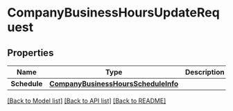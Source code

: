# CompanyBusinessHoursUpdateRequest

## Properties

Name | Type | Description | Notes
------------ | ------------- | ------------- | -------------
**Schedule** | [**CompanyBusinessHoursScheduleInfo**](CompanyBusinessHoursScheduleInfo.md) |  | [optional] 

[[Back to Model list]](../README.md#documentation-for-models) [[Back to API list]](../README.md#documentation-for-api-endpoints) [[Back to README]](../README.md)


